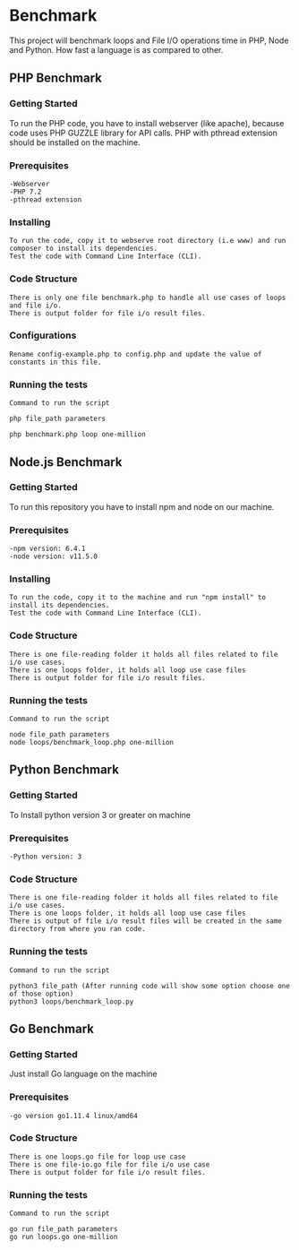 # Benchmark
This project will benchmark loops and File I/O operations time in PHP, Node and Python. How fast a language is as compared to other.

## PHP Benchmark
### Getting Started
To run the PHP code, you have to install webserver (like apache), because code uses PHP GUZZLE library for API calls.
PHP with pthread extension should be installed on the machine. 

### Prerequisites
    -Webserver
    -PHP 7.2
    -pthread extension

### Installing

    To run the code, copy it to webserve root directory (i.e www) and run composer to install its dependencies.
    Test the code with Command Line Interface (CLI).
    
### Code Structure

    There is only one file benchmark.php to handle all use cases of loops and file i/o. 
    There is output folder for file i/o result files.

### Configurations
    Rename config-example.php to config.php and update the value of constants in this file.
    
### Running the tests

```
Command to run the script
```    
    php file_path parameters

    php benchmark.php loop one-million
    
## Node.js Benchmark
### Getting Started
To run this repository you have to install npm and node on our machine. 

### Prerequisites
    
    -npm version: 6.4.1 
    -node version: v11.5.0

### Installing
    To run the code, copy it to the machine and run "npm install" to install its dependencies.
    Test the code with Command Line Interface (CLI).
    
### Code Structure
    There is one file-reading folder it holds all files related to file i/o use cases.
    There is one loops folder, it holds all loop use case files
    There is output folder for file i/o result files.
        
### Running the tests

```
Command to run the script
```    
    node file_path parameters    
    node loops/benchmark_loop.php one-million
    
## Python Benchmark
### Getting Started
To Install python version 3 or greater on machine

### Prerequisites
    
    -Python version: 3
    
### Code Structure
    There is one file-reading folder it holds all files related to file i/o use cases.
    There is one loops folder, it holds all loop use case files
    There is output of file i/o result files will be created in the same directory from where you ran code.
        
### Running the tests

```
Command to run the script
```    
    python3 file_path (After running code will show some option choose one of those option)
    python3 loops/benchmark_loop.py

## Go Benchmark
### Getting Started
Just install Go language on the machine

### Prerequisites
    
    -go version go1.11.4 linux/amd64
    
### Code Structure
    There is one loops.go file for loop use case
    There is one file-io.go file for file i/o use case
    There is output folder for file i/o result files.
        
### Running the tests

```
Command to run the script
```    
    go run file_path parameters
    go run loops.go one-million    

